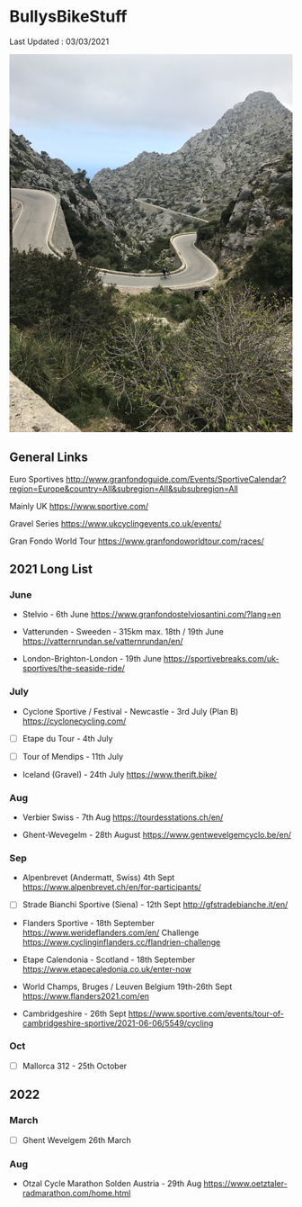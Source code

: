 # BullysBikeStuff

Last Updated : 03/03/2021 

![]( AndySaColobra4.JPG)

## General Links 
Euro Sportives 
http://www.granfondoguide.com/Events/SportiveCalendar?region=Europe&country=All&subregion=All&subsubregion=All

Mainly UK
https://www.sportive.com/

Gravel Series
https://www.ukcyclingevents.co.uk/events/


Gran Fondo World Tour
https://www.granfondoworldtour.com/races/

## 2021 Long List 

### June
* Stelvio - 6th June 
https://www.granfondostelviosantini.com/?lang=en

* Vatterunden - Sweeden - 315km max. 18th / 19th June 
https://vatternrundan.se/vatternrundan/en/

* London-Brighton-London - 19th June 
https://sportivebreaks.com/uk-sportives/the-seaside-ride/

### July

* Cyclone Sportive / Festival - Newcastle - 3rd July (Plan B)
https://cyclonecycling.com/

- [ ] Etape du Tour - 4th July

- [ ] Tour of Mendips - 11th July

* Iceland (Gravel) - 24th July 
https://www.therift.bike/

### Aug 
* Verbier Swiss - 7th Aug 
https://tourdesstations.ch/en/

* Ghent-Wevegelm - 28th August
https://www.gentwevelgemcyclo.be/en/

### Sep
* Alpenbrevet (Andermatt, Swiss) 4th Sept
https://www.alpenbrevet.ch/en/for-participants/

- [ ] Strade Bianchi Sportive (Siena) - 12th Sept 
http://gfstradebianche.it/en/

* Flanders Sportive - 18th September
https://www.werideflanders.com/en/
Challenge
https://www.cyclinginflanders.cc/flandrien-challenge

* Etape Calendonia - Scotland - 18th September
https://www.etapecaledonia.co.uk/enter-now

* World Champs, Bruges / Leuven Belgium 19th-26th Sept
https://www.flanders2021.com/en

* Cambridgeshire - 26th Sept
https://www.sportive.com/events/tour-of-cambridgeshire-sportive/2021-06-06/5549/cycling

### Oct 
- [ ] Mallorca 312 - 25th October

## 2022

### March
- [ ] Ghent Wevelgem 26th March


### Aug
* Otzal Cycle Marathon Solden Austria - 29th Aug
https://www.oetztaler-radmarathon.com/home.html
